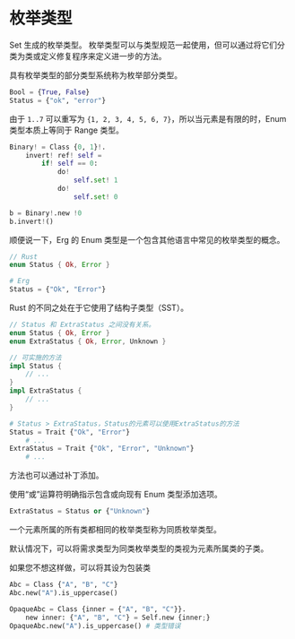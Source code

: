 # 枚举类型

Set 生成的枚举类型。
枚举类型可以与类型规范一起使用，但可以通过将它们分类为类或定义修复程序来定义进一步的方法。

具有枚举类型的部分类型系统称为枚举部分类型。

```python
Bool = {True, False}
Status = {"ok", "error"}
```

由于 `1..7` 可以重写为 `{1, 2, 3, 4, 5, 6, 7}`，所以当元素是有限的时，Enum 类型本质上等同于 Range 类型。

```python
Binary! = Class {0, 1}!.
    invert! ref! self =
        if! self == 0:
            do!
                self.set! 1
            do!
                self.set! 0

b = Binary!.new !0
b.invert!()
```

顺便说一下，Erg 的 Enum 类型是一个包含其他语言中常见的枚举类型的概念。

```rust
// Rust
enum Status { Ok, Error }
```

```python
# Erg
Status = {"Ok", "Error"}
```

Rust 的不同之处在于它使用了结构子类型（SST）。

```rust
// Status 和 ExtraStatus 之间没有关系。
enum Status { Ok, Error }
enum ExtraStatus { Ok, Error, Unknown }

// 可实施的方法
impl Status {
    // ...
}
impl ExtraStatus {
    // ...
}
```

```python
# Status > ExtraStatus，Status的元素可以使用ExtraStatus的方法
Status = Trait {"Ok", "Error"}
    # ...
ExtraStatus = Trait {"Ok", "Error", "Unknown"}
    # ...
```

方法也可以通过补丁添加。

使用“或”运算符明确指示包含或向现有 Enum 类型添加选项。

```python
ExtraStatus = Status or {"Unknown"}
```

一个元素所属的所有类都相同的枚举类型称为同质枚举类型。

默认情况下，可以将需求类型为同类枚举类型的类视为元素所属类的子类。

如果您不想这样做，可以将其设为包装类

```python
Abc = Class {"A", "B", "C"}
Abc.new("A").is_uppercase()

OpaqueAbc = Class {inner = {"A", "B", "C"}}.
    new inner: {"A", "B", "C"} = Self.new {inner;}
OpaqueAbc.new("A").is_uppercase() # 类型错误
```
